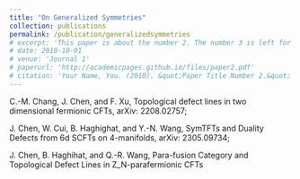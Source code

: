 ```yaml
---
title: "On Generalized Symmetries"
collection: publications
permalink: /publication/generalizedsymmetries
# excerpt: 'This paper is about the number 2. The number 3 is left for future work.'
# date: 2010-10-01
# venue: 'Journal 1'
# paperurl: 'http://academicpages.github.io/files/paper2.pdf'
# citation: 'Your Name, You. (2010). &quot;Paper Title Number 2.&quot; <i>Journal 1</i>. 1(2).'
---
```


C.-M. Chang, J. Chen, and F. Xu, Topological defect lines in two dimensional fermionic CFTs, arXiv: 2208.02757;

J. Chen, W. Cui, B. Haghighat, and Y.-N. Wang, SymTFTs and Duality Defects from 6d SCFTs on 4-manifolds, arXiv: 2305.09734;

J. Chen, B. Haghihat, and Q.-R. Wang, Para-fusion Category and Topological Defect Lines in Z_N-parafermionic CFTs

